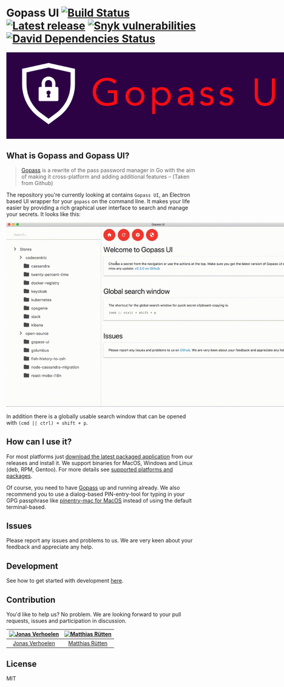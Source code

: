 # Gopass UI [![Build Status](https://travis-ci.org/codecentric/gopass-ui.svg?branch=master)](https://travis-ci.org/codecentric/gopass-ui) [![Latest release](https://img.shields.io/github/release/codecentric/gopass-ui.svg)](https://github.com/codecentric/gopass-ui/releases/latest) [![Snyk vulnerabilities](https://img.shields.io/snyk/vulnerabilities/github/codecentric/gopass-ui.svg)](https://snyk.io/test/github/codecentric/gopass-ui) [![David Dependencies Status](https://david-dm.org/codecentric/gopass-ui.svg)](https://david-dm.org/codecentric/gopass-ui)

<img src="docs/gopass-ui-logo.png" alt="Gopass UI logo" style="max-width: 800px">

## What is Gopass and Gopass UI?

> [Gopass](https://github.com/gopasspw/gopass) is a rewrite of the pass password manager in Go with the aim of making it cross-platform and adding additional features – (Taken from Github)

The repository you're currently looking at contains `Gopass UI`, an Electron based UI wrapper for your `gopass` on the command line. It makes your life easier by providing a rich graphical user interface to search and manage your secrets. It looks like this:

<img src="docs/demo-720p.gif" alt="GIF demonstrating core features of Gopass UI" title="Gopass UI demo" style="max-width: 800px" />

In addition there is a globally usable search window that can be opened with `(cmd || ctrl) + shift + p`.

## How can I use it?

For most platforms just [download the latest packaged application](https://github.com/codecentric/gopass-ui/releases/latest) from our releases and install it. We support binaries for MacOS, Windows and Linux (deb, RPM, Gentoo). For more details see [supported platforms and packages](docs/platforms-and-packages.md).

Of course, you need to have [Gopass](https://github.com/gopasspw/gopass) up and running already. We also recommend you to use a dialog-based PIN-entry-tool for typing in your GPG passphrase like [pinentry-mac for MacOS](https://formulae.brew.sh/formula/pinentry-mac) instead of using the default terminal-based.

## Issues

Please report any issues and problems to us. We are very keen about your feedback and appreciate any help.

## Development

See how to get started with development [here](docs/development.md).

## Contribution

You'd like to help us? No problem. We are looking forward to your pull requests, issues and participation in discussion.

| [<img alt="Jonas Verhoelen" src="https://avatars1.githubusercontent.com/u/6791360?v=4&s=200" width="200">](https://github.com/jverhoelen) | [<img alt="Matthias Rütten" src="https://avatars1.githubusercontent.com/u/2926623?v=4&s=200" width="200">](https://github.com/ruettenm) |
:---: | :---:
|[Jonas Verhoelen](https://github.com/jverhoelen) | [Matthias Rütten](https://github.com/ruettenm)|

## License
MIT
